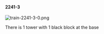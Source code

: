 #### 2241-3
![train-2241-3-0.png](https://github.com/lil-lab/nlvr/raw/master/nlvr/train/images/66/train-2241-3-0.png "train-2241-3-0.png")

There is 1 tower with 1 black block at the base